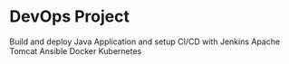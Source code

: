 # DevOps Project

Build and deploy Java Application and setup CI/CD with Jenkins Apache Tomcat Ansible Docker Kubernetes
